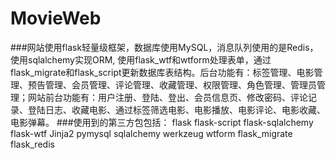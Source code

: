 # MovieWeb
###网站使用flask轻量级框架，数据库使用MySQL，消息队列使用的是Redis，使用sqlalchemy实现ORM,  使用flask_wtf和wtform处理表单，通过flask_migrate和flask_script更新数据库表结构。后台功能有：标签管理、电影管理、预告管理、会员管理、评论管理、收藏管理、权限管理、角色管理、管理员管理；网站前台功能有：用户注册、登陆、登出、会员信息页、修改密码、评论记录、登陆日志、收藏电影、通过标签筛选电影、电影播放、电影评论、电影收藏、电影弹幕。
###使用到的第三方包包括：
flask
flask-script
flask-sqlalchemy
flask-wtf
Jinja2
pymysql
sqlalchemy
werkzeug
wtform
flask_migrate
flask_redis
